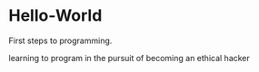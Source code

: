 # Hello-World
First steps to programming.

learning to program in the pursuit of becoming an ethical hacker
